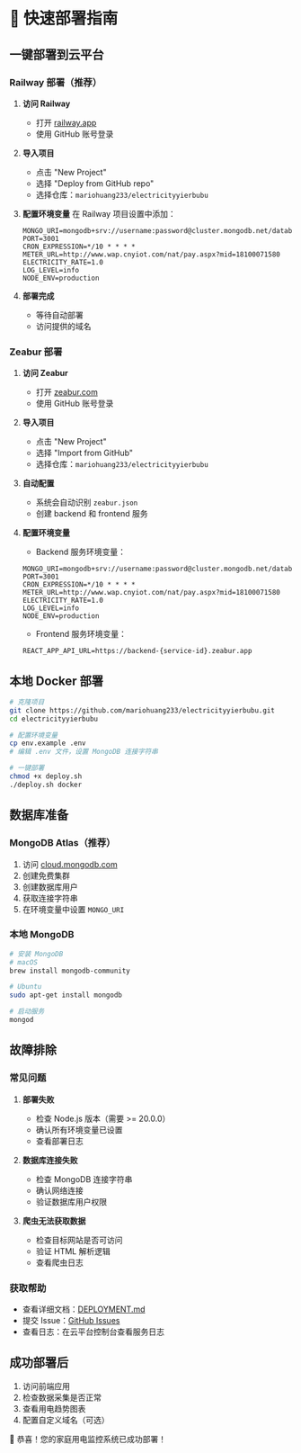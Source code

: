 # 🚀 快速部署指南

## 一键部署到云平台

### Railway 部署（推荐）

1. **访问 Railway**
   - 打开 [railway.app](https://railway.app)
   - 使用 GitHub 账号登录

2. **导入项目**
   - 点击 "New Project"
   - 选择 "Deploy from GitHub repo"
   - 选择仓库：`mariohuang233/electricityyierbubu`

3. **配置环境变量**
   在 Railway 项目设置中添加：
   ```
   MONGO_URI=mongodb+srv://username:password@cluster.mongodb.net/database
   PORT=3001
   CRON_EXPRESSION=*/10 * * * *
   METER_URL=http://www.wap.cnyiot.com/nat/pay.aspx?mid=18100071580
   ELECTRICITY_RATE=1.0
   LOG_LEVEL=info
   NODE_ENV=production
   ```

4. **部署完成**
   - 等待自动部署
   - 访问提供的域名

### Zeabur 部署

1. **访问 Zeabur**
   - 打开 [zeabur.com](https://zeabur.com)
   - 使用 GitHub 账号登录

2. **导入项目**
   - 点击 "New Project"
   - 选择 "Import from GitHub"
   - 选择仓库：`mariohuang233/electricityyierbubu`

3. **自动配置**
   - 系统会自动识别 `zeabur.json`
   - 创建 backend 和 frontend 服务

4. **配置环境变量**
   - Backend 服务环境变量：
   ```
   MONGO_URI=mongodb+srv://username:password@cluster.mongodb.net/database
   PORT=3001
   CRON_EXPRESSION=*/10 * * * *
   METER_URL=http://www.wap.cnyiot.com/nat/pay.aspx?mid=18100071580
   ELECTRICITY_RATE=1.0
   LOG_LEVEL=info
   NODE_ENV=production
   ```
   - Frontend 服务环境变量：
   ```
   REACT_APP_API_URL=https://backend-{service-id}.zeabur.app
   ```

## 本地 Docker 部署

```bash
# 克隆项目
git clone https://github.com/mariohuang233/electricityyierbubu.git
cd electricityyierbubu

# 配置环境变量
cp env.example .env
# 编辑 .env 文件，设置 MongoDB 连接字符串

# 一键部署
chmod +x deploy.sh
./deploy.sh docker
```

## 数据库准备

### MongoDB Atlas（推荐）

1. 访问 [cloud.mongodb.com](https://cloud.mongodb.com)
2. 创建免费集群
3. 创建数据库用户
4. 获取连接字符串
5. 在环境变量中设置 `MONGO_URI`

### 本地 MongoDB

```bash
# 安装 MongoDB
# macOS
brew install mongodb-community

# Ubuntu
sudo apt-get install mongodb

# 启动服务
mongod
```

## 故障排除

### 常见问题

1. **部署失败**
   - 检查 Node.js 版本（需要 >= 20.0.0）
   - 确认所有环境变量已设置
   - 查看部署日志

2. **数据库连接失败**
   - 检查 MongoDB 连接字符串
   - 确认网络连接
   - 验证数据库用户权限

3. **爬虫无法获取数据**
   - 检查目标网站是否可访问
   - 验证 HTML 解析逻辑
   - 查看爬虫日志

### 获取帮助

- 查看详细文档：[DEPLOYMENT.md](./DEPLOYMENT.md)
- 提交 Issue：[GitHub Issues](https://github.com/mariohuang233/electricityyierbubu/issues)
- 查看日志：在云平台控制台查看服务日志

## 成功部署后

1. 访问前端应用
2. 检查数据采集是否正常
3. 查看用电趋势图表
4. 配置自定义域名（可选）

🎉 恭喜！您的家庭用电监控系统已成功部署！
